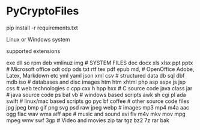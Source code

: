 # PyCryptoFiles

pip install -r requirements.txt

Linux or Windows system

supported extensions

exe dll so rpm deb vmlinuz img # SYSTEM FILES doc docx xls xlsx ppt pptx # Microsoft office odt odp ods txt rtf tex pdf epub md, # OpenOffice Adobe, Latex, Markdown etc yml yaml json xml csv # structured data db sql dbf mdb iso # databases and disc images htm htm xhtml php asp aspx js jsp css # web technologies c cpp cxx h hpp hxx # C source code java class jar # java source code ps bat vb # windows based scripts awk sh cgi pl ada swift # linux/mac based scripts go pyc bf coffee # other source code files jpg jpeg bmp gif png svg psd raw jpeg webp # images mp3 mp4 m4a aac ogg flac wav wma aiff ape # music and sound avi flv m4v mkv mov mpg mpeg wmv swf 3gp # Video and movies zip tar tgz bz2 7z rar bak
